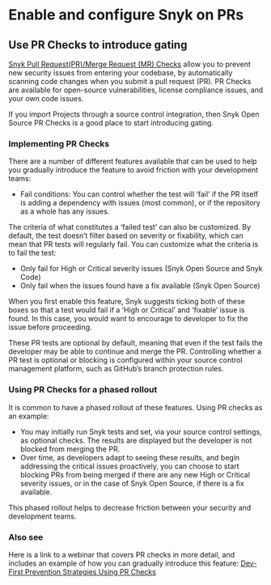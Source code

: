 # Enable and configure Snyk on PRs

## Use PR Checks to introduce gating

[Snyk Pull Request(PR)/Merge Request (MR) Checks](../../../scan-application-code/run-pr-checks/) allow you to prevent new security issues from entering your codebase, by automatically scanning code changes when you submit a pull request (PR). PR Checks are available for open-source vulnerabilities, license compliance issues, and your own code issues.

If you import Projects through a source control integration, then Snyk Open Source PR Checks is a good place to start introducing gating.&#x20;

### Implementing PR Checks

There are a number of different features available that can be used to help you gradually introduce the feature to avoid friction with your development teams:

* Fail conditions: You can control whether the test will ‘fail’ if the PR itself is adding a dependency with issues (most common), or if the repository as a whole has any issues.

The criteria of what constitutes a ‘failed test’ can also be customized. By default, the test doesn’t filter based on severity or fixability, which can mean that PR tests will regularly fail. You can customize what the criteria is to fail the test:

* Only fail for High or Critical severity issues (Snyk Open Source and Snyk Code)
* Only fail when the issues found have a fix available (Snyk Open Source)

When you first enable this feature, Snyk suggests ticking both of these boxes so that a test would fail if a ‘High or Critical’ and ‘fixable’ issue is found. In this case, you would want to encourage to developer to fix the issue before proceeding.

These PR tests are optional by default, meaning that even if the test fails the developer may be able to continue and merge the PR. Controlling whether a PR test is optional or blocking is configured within your source control management platform, such as GitHub’s branch protection rules.

### Using PR Checks for a phased rollout

It is common to have a phased rollout of these features. Using PR checks as an example:

* You may initially run Snyk tests and set, via your source control settings, as optional checks. The results are displayed but the developer is not blocked from merging the PR.&#x20;
* Over time, as developers adapt to seeing these results, and begin addressing the critical issues proactively, you can choose to start blocking PRs from being merged if there are any new High or Critical severity issues, or in the case of Snyk Open Source, if there is a fix available.&#x20;

This phased rollout helps to decrease friction between your security and development teams.

### Also see

Here is a link to a webinar that covers PR checks in more detail, and includes an example of how you can gradually introduce this feature: [Dev-First Prevention Strategies Using PR Checks](https://www.youtube.com/watch?v=6x33EJW\_d\_E)
